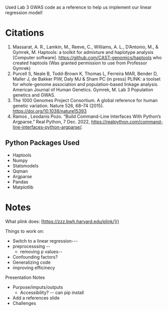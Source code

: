 Used Lab 3 GWAS code as a reference to help us implement our linear regression model!

# Citations
1. Massarat, A. R., Lamkin, M., Reeve, C., Williams, A. L., D’Antonio, M., & Gymrek,
        M. Haptools: a toolkit for admixture and haplotype analysis [Computer software].
        https://github.com/CAST-genomics/haptools who created haptools 
        (Was granted permission to use from Professor Gymrek)
2. Purcell S, Neale B, Todd-Brown K, Thomas L, Ferreira MAR, Bender D, Maller J, de Bakker PIW, Daly MJ & Sham PC (in press) PLINK: a       toolset for whole-genome association and population-based linkage analysis. American Journal of Human Genetics.
Gymrek, M. Lab 3 Population genetics and GWAS.
3. The 1000 Genomes Project Consortium. A global reference for human genetic variation. Nature 526, 68–74 (2015). https://doi.org/10.1038/nature15393
4. Ramos , Leodanis  Pozo. “Build Command-Line Interfaces With Python’s Argparse.” Real Python, 7 Dec. 2022, https://realpython.com/command-line-interfaces-python-argparse/.

## Python Packages Used
- Haptools
- Numpy
- Statsmodels
- Qqman  
- Argparse
- Pandas
- Matplotlib

# Notes
What plink does:
[https://zzz.bwh.harvard.edu/plink/]()

Things to work on:
- Switch to a linear regression---
- preprocesssing --
  - removing p values--
- Confounding factors?
- Generalizing code
- improving efficinecy


Presentation Notes
- Purpose/imputs/outputs
  - Accessibility? -- can pip install
- Add a references slide
- Challenges
